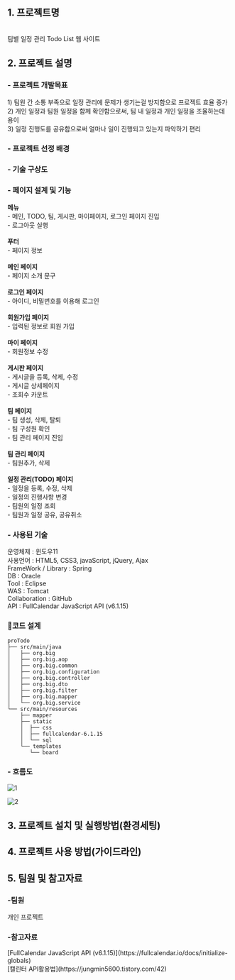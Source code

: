 <h2>1. 프로젝트명</h2>
<br>
<text>팀별 일정 관리 Todo List 웹 사이트</text>
<h2>2. 프로젝트 설명</h2>
<h3>- 프로젝트 개발목표</h3>
1) 팀원 간 소통 부족으로 일정 관리에 문제가 생기는걸 방지함으로 프로젝트 효율 증가<br>
2) 개인 일정과 팀원 일정을 함께 확인함으로써, 팀 내 일정과 개인 일정을 조율하는데 용이<br>
3) 일정 진행도를 공유함으로써 얼마나 일이 진행되고 있는지 파악하기 편리<br>
<h3>- 프로젝트 선정 배경</h3>
<h3>- 기술 구상도</h3>
<h3>- 페이지 설계 및 기능</h3>
<b>메뉴</b></br>
   - 메인, TODO, 팀, 게시판, 마이페이지, 로그인 페이지 진입</br>
   - 로그아웃 실행</br><br>
<b>푸터</b></br>
   - 페이지 정보</br><br>
<b>메인 페이지</b></br>
   - 페이지 소개 문구</br><br>
<b>로그인 페이지</b></br>
   - 아이디, 비밀번호를 이용해 로그인</br><br>
<b>회원가입 페이지</b></br>
   - 입력된 정보로 회원 가입</br><br>
<b>마이 페이지</b></br>
   - 회원정보 수정</br><br>
<b>게시판 페이지</b></br>
   - 게시글을 등록, 삭제, 수정</br>
   - 게시글 상세페이지</br>
   - 조회수 카운트</br><br>
<b>팀 페이지</b></br>
   - 팀 생성, 삭제, 탈퇴</br>
   - 팀 구성원 확인</br>
   - 팀 관리 페이지 진입</br><br>
<b>팀 관리 페이지</b></br>
   - 팀원추가, 삭제</br><br>
<b>일정 관리(TODO) 페이지</b></br>
   - 일정을 등록, 수정, 삭제</br>
   - 일정의 진행사항 변경</br>
   - 팀원의 일정 조회</br>
   - 팀원과 일정 공유, 공유취소</br>

<h3>- 사용된 기술</h3>
운영체제
: 윈도우11<br>
사용언어
: HTML5, CSS3, javaScript, jQuery, Ajax<br>
FrameWork / Library
: Spring<br>
DB
: Oracle<br>
Tool
: Eclipse<br>
WAS
: Tomcat<br>
Collaboration
: GitHub<br>
API
: FullCalendar JavaScript API (v6.1.15)<br>

<h3>📁코드 설계</h3>

```
proTodo
├── src/main/java
│   ├── org.big
│   ├── org.big.aop
│   ├── org.big.common
│   ├── org.big.configuration
│   ├── org.big.controller
│   ├── org.big.dto
│   ├── org.big.filter
│   ├── org.big.mapper
│   └── org.big.service
└── src/main/resources
    ├── mapper
    ├── static
    │  ├── css
    │  ├── fullcalendar-6.1.15
    │  └── sql
    └── templates
       └── board
```

<h3>- 흐름도</h3>

![1](https://github.com/user-attachments/assets/6692e68a-ada2-4559-9baa-9d47f25c75ca)

![2](https://github.com/user-attachments/assets/6f713e00-6036-4401-aac3-178ac5b3e37b)

<h2>3. 프로젝트 설치 및 실행방법(환경세팅)</h2>
<h2>4. 프로젝트 사용 방법(가이드라인)</h2>
<h2>5. 팀원 및 참고자료</h2>
<h3>-팀원</h3>
개인 프로젝트
<h3>-참고자료</h3>
[FullCalendar JavaScript API (v6.1.15)](https://fullcalendar.io/docs/initialize-globals)</br>
[캘린터 API활용법](https://jungmin5600.tistory.com/42)</br>
